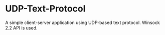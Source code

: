 # UDP-Text-Protocol
A simple client-server application using UDP-based text protocol.
Winsock 2.2 API is used.
